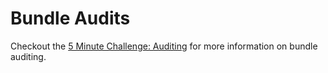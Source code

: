 # Bundle Audits

Checkout the [5 Minute Challenge: Auditing](../../../docs/5min_challenge_auditing.md) for more information on bundle auditing.
